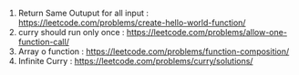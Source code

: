 1) Return Same Outuput for all input : https://leetcode.com/problems/create-hello-world-function/
2) curry should run only once :  https://leetcode.com/problems/allow-one-function-call/
3) Array o function : https://leetcode.com/problems/function-composition/
4) Infinite Curry : https://leetcode.com/problems/curry/solutions/